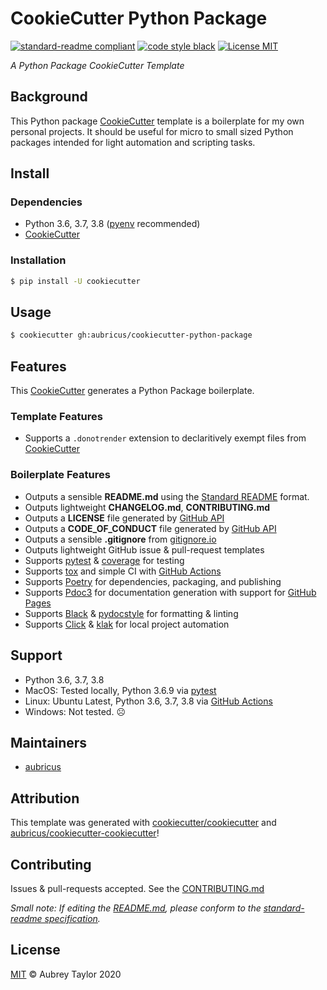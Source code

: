 # CookieCutter Python Package

[![standard-readme compliant](https://img.shields.io/badge/readme%20style-standard-brightgreen.svg?style=flat-square)](https://github.com/RichardLitt/standard-readme) [![code style black](https://img.shields.io/badge/code%20style-black-%23000000)](https://github.com/psf/black) [![License MIT](https://img.shields.io/github/license/aubricus/cookiecutter-python-package)](./LICENSE)

_A Python Package CookieCutter Template_

## Background

This Python package [CookieCutter] template is a boilerplate for my own personal projects. It should be useful for micro to small sized Python packages intended for light automation and scripting tasks.

## Install

### Dependencies

- Python 3.6, 3.7, 3.8 ([pyenv] recommended)
- [CookieCutter]

### Installation

```bash
$ pip install -U cookiecutter
```

## Usage

```bash
$ cookiecutter gh:aubricus/cookiecutter-python-package
```

## Features

This [CookieCutter] generates a Python Package boilerplate.

### Template Features

- Supports a `.donotrender` extension to declaritively exempt files from [CookieCutter]

### Boilerplate Features

- Outputs a sensible **README.md** using the [Standard README] format.
- Outputs lightweight **CHANGELOG.md**, **CONTRIBUTING.md**
- Outputs a **LICENSE** file generated by [GitHub API]
- Outputs a **CODE_OF_CONDUCT** file generated by [GitHub API]
- Outputs a sensible **.gitignore** from [gitignore.io]
- Outputs lightweight GitHub issue & pull-request templates
- Supports [pytest] & [coverage] for testing
- Supports [tox] and simple CI with [GitHub Actions]
- Supports [Poetry] for dependencies, packaging, and publishing
- Supports [Pdoc3] for documentation generation with support for [GitHub Pages]
- Supports [Black] & [pydocstyle] for formatting & linting
- Supports [Click] & [klak] for local project automation

## Support

- Python 3.6, 3.7, 3.8
- MacOS: Tested locally, Python 3.6.9 via [pytest]
- Linux: Ubuntu Latest, Python 3.6, 3.7, 3.8 via [GitHub Actions]
- Windows: Not tested. ☹️

## Maintainers

- [aubricus](https://github.com/aubricus)

## Attribution

This template was generated with [cookiecutter/cookiecutter] and [aubricus/cookiecutter-cookiecutter]!

## Contributing

Issues & pull-requests accepted. See the [CONTRIBUTING.md]

_Small note: If editing the [README.md], please conform to the [standard-readme specification]._

## License

[MIT](./LICENSE) &copy; Aubrey Taylor 2020

<!-- Links -->

[setuptools]: https://setuptools.readthedocs.io/en/latest/
[twine]: https://github.com/pypa/twine
[pytest]: https://docs.pytest.org/en/latest/
[tox]: https://tox.readthedocs.io/en/latest/
[standard readme]: https://github.com/RichardLitt/standard-readme
[black]: https://github.com/psf/black
[pyenv]: https://github.com/pyenv/pyenv
[github api]: https://developer.github.com/v3/licenses/
[cookiecutter]: https://github.com/cookiecutter/cookiecutter
[cookiecutter/cookiecutter]: https://github.com/cookiecutter/cookiecutter
[aubricus/cookiecutter-cookiecutter]: https://github.com/aubricus/cookiecutter-cookiecutter
[standard-readme specification]: https://github.com/RichardLitt/standard-readme
[readme.md]: ./README.md
[poetry]: https://python-poetry.org/docs/
[contributing.md]: ./CONTRIBUTING.md
[pydocstyle]: https://www.pydocstyle.org/en/stable/
[editorconfig]: https://editorconfig.org/
[toml]: https://toml.io/en/
[pdoc]: https://pdoc3.github.io/pdoc/doc/pdoc/#gsc.tab=0
[github actions]: https://docs.github.com/en/actions
[direnv]: https://github.com/direnv/direnv/blob/master/docs/installation.mdss
[pdoc3]: https://pdoc3.github.io/pdoc/doc/pdoc/#gsc.tab=0s
[github pages]: https://docs.github.com/en/github/working-with-github-pages
[gitignore.io]: https://gitignore.io
[coverage]: https://coverage.readthedocs.io/en/stable/
[click]: https://click.palletsprojects.com
[klak]: https://pypi.org/project/klak/
